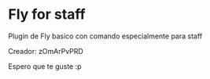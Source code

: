 # Fly for staff
Plugin de Fly basico con comando especialmente para staff

Creador: zOmArPvPRD

Espero que te guste :p
